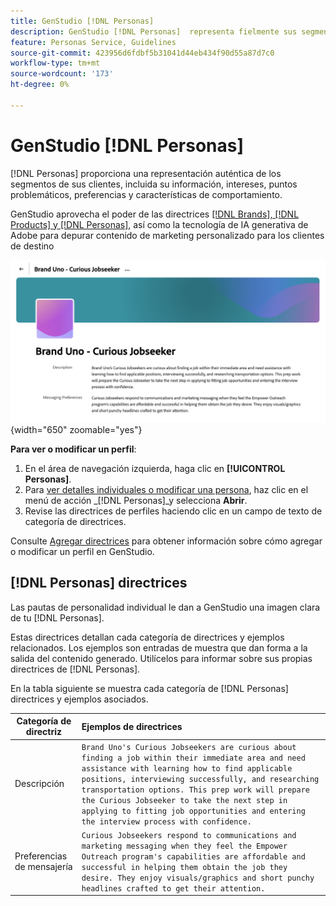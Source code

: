 ```yaml
---
title: GenStudio [!DNL Personas]
description: GenStudio [!DNL Personas]  representa fielmente sus segmentos de clientes y captura sus intereses, puntos problemáticos, preferencias y características de comportamiento.
feature: Personas Service, Guidelines
source-git-commit: 423956d6fdbf5b31041d44eb434f90d55a87d7c0
workflow-type: tm+mt
source-wordcount: '173'
ht-degree: 0%

---
```



# GenStudio [!DNL Personas]

[!DNL Personas] proporciona una representación auténtica de los segmentos de sus clientes, incluida su información, intereses, puntos problemáticos, preferencias y características de comportamiento.

GenStudio aprovecha el poder de las directrices [[!DNL Brands],  [!DNL Products] y  [!DNL Personas]](overview.md), así como la tecnología de IA generativa de Adobe para depurar contenido de marketing personalizado para los clientes de destino&#x200B;

![[!DNL Personas] directrices en GenStudio](/help/assets/personas-guidelines.png){width="650" zoomable="yes"}

**Para ver o modificar un perfil**:

1. En el área de navegación izquierda, haga clic en **[!UICONTROL Personas]**.
1. Para [ver detalles individuales o modificar una persona](add-guidelines.md#manage-personas), haz clic en el menú de acción _[!DNL Personas]_y selecciona **Abrir**.
1. Revise las directrices de perfiles haciendo clic en un campo de texto de categoría de directrices.

Consulte [Agregar directrices](add-guidelines.md) para obtener información sobre cómo agregar o modificar un perfil en GenStudio.

## [!DNL Personas] directrices

Las pautas de personalidad individual le dan a GenStudio una imagen clara de tu [!DNL Personas].

Estas directrices detallan cada categoría de directrices y ejemplos relacionados. Los ejemplos son entradas de muestra que dan forma a la salida del contenido generado. Utilícelos para informar sobre sus propias directrices de [!DNL Personas].

En la tabla siguiente se muestra cada categoría de [!DNL Personas] directrices y ejemplos asociados.

| Categoría de directriz | Ejemplos de directrices |
| ------------------| :---------- |
| Descripción | `Brand Uno's Curious Jobseekers are curious about finding a job within their immediate area and need assistance with learning how to find applicable positions, interviewing successfully, and researching transportation options. This prep work will prepare the Curious Jobseeker to take the next step in applying to fitting job opportunities and entering the interview process with confidence.` |
| Preferencias de mensajería | `Curious Jobseekers respond to communications and marketing messaging when they feel the Empower Outreach program's capabilities are affordable and successful in helping them obtain the job they desire. They enjoy visuals/graphics and short punchy headlines crafted to get their attention.` |
